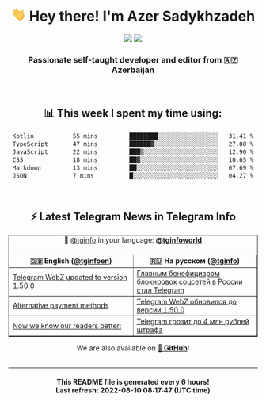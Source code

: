 <div align="center">
	<div>
		<h1>
      <img src="./assets/hi.gif" width="30px"> Hey there! I'm Azer Sadykhzadeh
    </h1>
    <img height="18" src="https://komarev.com/ghpvc/?username=sadykhzadeh&label=Views&color=2081c1&style=flat-square" />
		<a href="https://wakatime.com/@Azer"> <img height="18" src="https://wakatime.com/badge/user/f80ae27a-c328-426f-a381-bc84136e2dd6.svg" /> </a>
    <h3>
      Passionate self-taught developer and editor from 🇦🇿 Azerbaijan
    </h3>
  </div>
  <br>

<h2>📊 This week I spent my time using:</h2>

<!--START_SECTION:waka-->

```text
Kotlin           55 mins         ████████░░░░░░░░░░░░░░░░░   31.41 %
TypeScript       47 mins         ██████▓░░░░░░░░░░░░░░░░░░   27.08 %
JavaScript       22 mins         ███▒░░░░░░░░░░░░░░░░░░░░░   12.90 %
CSS              18 mins         ██▓░░░░░░░░░░░░░░░░░░░░░░   10.65 %
Markdown         13 mins         ██░░░░░░░░░░░░░░░░░░░░░░░   07.69 %
JSON             7 mins          █░░░░░░░░░░░░░░░░░░░░░░░░   04.27 %
```

<!--END_SECTION:waka-->

<br>

<h2>⚡️ Latest Telegram News in Telegram Info</h2>
  <table border>
		<tr>
			<th width="50%">🇬🇧 English (<a href="https://t.me/tginfoen">@tginfoen</a>)</th>
			<th>🇷🇺 На русском (<a href="https://t.me/tginfo">@tginfo</a>)</th>
		</tr>
		<caption>🚩 <a href="https://t.me/tginfo">@tginfo</a> in your language: <a href="https://t.me/tginfoworld"><b>@tginfoworld</b></a><caption/>
  <tr><td><a href="https://t.me/tginfoen/1462">Telegram WebZ updated to version 1.50.0</a></td>
    <td><a href="https://t.me/tginfo/3391">Главным бенефициаром блокировок соцсетей в России стал Telegram </a></td></tr><tr><td><a href="https://t.me/tginfoen/1461">Alternative payment methods</a></td>
    <td><a href="https://t.me/tginfo/3390">Telegram WebZ обновился до версии 1.50.0</a></td></tr><tr><td><a href="https://t.me/tginfoen/1460">Now we know our readers better:</a></td>
    <td><a href="https://t.me/tginfo/3389">Telegram грозит до 4 млн рублей штрафа</a></td></tr>
</table>
We are also available on <a href="https://github.com/tginfo"><b>🐙 GitHub</b></a>!
</div>

<br>
<hr>
<h4 align="center">This README file is generated <b>every 6 hours</b>!</br>Last refresh: <b>2022-08-10 08:17:47 (UTC time)</b></h4>
